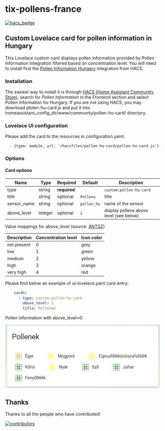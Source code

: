 # tix-pollens-france

[![hacs_badge](https://img.shields.io/badge/HACS-Default-orange.svg)](https://github.com/hacs/integration)

## Custom Lovelace card for pollen information in Hungary

This Lovelace custom card displays pollen information provided by Pollen Information Integration filtered based on concentration level. You will need to install first the [Pollen Information Hungary](https://github.com/amaximus/pollen_hu) integration from HACS.

### Installation

The easiest way to install it is through [HACS (Home Assistant Community Store)](https://github.com/hacs/frontend),
search for *Pollen Information* in the Frontend section and select Pollen Information for Hungary.
If you are not using HACS, you may download plolen-hu-card.js and put it into
homeassistant_config_dir/www/community/pollen-hu-card/ directory.

### Lovelace UI configuration

Please add the card to the resources in configuration.yaml:

``` resources:
  - {type: module, url: '/hacsfiles/pollen-hu-card/pollen-hu-card.js'}
```

### Options

#### Card options

| Name             | Type         | Required     | Default                 | Description                         |
| ---------------- | ------------ | ------------ | ----------------------- | ----------------------------------- |
| type             | string       | **required** |                         | `custom:pollen-hu-card`             |
| title            | string       | optional     | `Pollens`               | title                               |
| sensor_name      | string       | optional     | `pollen_hu`             | name of the sensor                  |
| above_level      | integer      | optional     | `2`                     | display pollens above level (see below) |

Value mappings for above_level (source: [ÁNTSZ](https://efop180.antsz.hu/polleninformaciok/)):

| Description | Concentration level | Icon color |
| ----------- | ------------------- | ---------- |
| not present | 0                   | grey       |
| low         | 1                   | green      |
| medium      | 2                   | yellow     |
| high        | 3                   | orange     |
| very high   | 4                   | red        |

Please find below an example of ui-lovelace.yaml card entry:

```yaml
    cards:
      - type: custom:pollen-hu-card
        above_level: 1
        title: Pollenek
```

Pollen information with above_level=0:

![Pollen above_level](https://raw.githubusercontent.com/amaximus/pollen-hu-card/main/pollen0.png)

## Thanks

Thanks to all the people who have contributed!

[![contributors](https://contributors-img.web.app/image?repo=amaximus/pollen-hu-card)](https://github.com/amaximus/pollen-hu-card/graphs/contributors)

